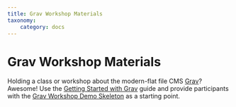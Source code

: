 ```yaml
---
title: Grav Workshop Materials
taxonomy:
    category: docs
---
```


#  Grav Workshop Materials

Holding a class or workshop about the modern-flat file CMS [Grav](http://getgrav.org/)? Awesome! Use the [Getting Started with Grav](/grav-workshop-materials/getting-started-with-grav) guide and provide participants with the [Grav Workshop Demo Skeleton](/grav-workshop-materials/grav-workshop-demo-skeleton) as a starting point.
